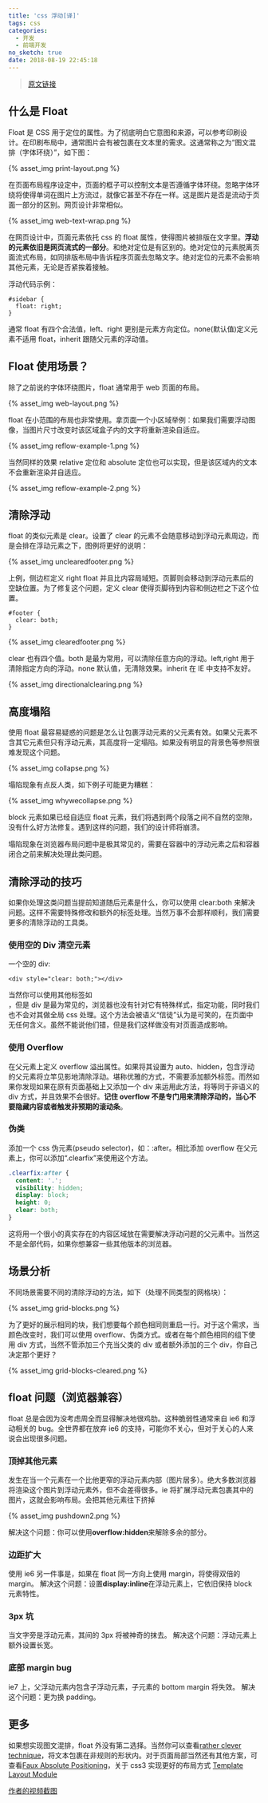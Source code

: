 ```yaml
---
title: 'css 浮动[译]'
tags: css
categories:
  - 开发
  - 前端开发
no_sketch: true
date: 2018-08-19 22:45:18
---
```


> [原文链接](https://css-tricks.com/all-about-floats/)

## 什么是 Float

Float 是 CSS 用于定位的属性。为了彻底明白它意图和来源，可以参考印刷设计。在印刷布局中，通常图片会有被包裹在文本里的需求。这通常称之为“图文混排（字体环绕）”，如下图：

{% asset_img print-layout.png %}

在页面布局程序设定中，页面的框子可以控制文本是否遵循字体环绕。忽略字体环绕将使得单词在图片上方流过，就像它甚至不存在一样。这是图片是否是流动于页面一部分的区别。网页设计非常相似。

{% asset_img web-text-wrap.png %}

在网页设计中，页面元素依托 css 的 float 属性，使得图片被排版在文字里。**浮动的元素依旧是网页流式的一部分**。和绝对定位是有区别的。绝对定位的元素脱离页面流式布局，如同排版布局中告诉程序页面去忽略文字。绝对定位的元素不会影响其他元素，无论是否紧挨着接触。

浮动代码示例：

```
#sidebar {
  float: right;
}
```

通常 float 有四个合法值，left、right 更别是元素方向定位。none(默认值)定义元素不适用 float，inherit 跟随父元素的浮动值。

## Float 使用场景？

除了之前说的字体环绕图片，float 通常用于 web 页面的布局。

{% asset_img web-layout.png %}

float 在小范围的布局也非常使用。拿页面一个小区域举例：如果我们需要浮动图像，当图片尺寸改变时该区域盒子内的文字将重新渲染自适应。

{% asset_img reflow-example-1.png %}

当然同样的效果 relative 定位和 absolute 定位也可以实现，但是该区域内的文本不会重新渲染并自适应。

{% asset_img reflow-example-2.png %}

## 清除浮动

float 的类似元素是 clear。设置了 clear 的元素不会随意移动到浮动元素周边，而是会排在浮动元素之下，图例将更好的说明：

{% asset_img unclearedfooter.png %}

上例，侧边栏定义 right float 并且比内容局域短。页脚则会移动到浮动元素后的空缺位置。为了修复这个问题，定义 clear 使得页脚待到内容和侧边栏之下这个位置。

```
#footer {
  clear: both;
}
```

{% asset_img clearedfooter.png %}

clear 也有四个值。both 是最为常用，可以清除任意方向的浮动。left,right 用于清除指定方向的浮动。none 默认值，无清除效果。inherit 在 IE 中支持不友好。

{% asset_img directionalclearing.png %}

## 高度塌陷

使用 float 最容易疑惑的问题是怎么让包裹浮动元素的父元素有效。如果父元素不含其它元素但只有浮动元素，其高度将一定塌陷。如果没有明显的背景色等参照很难发现这个问题。

{% asset_img collapse.png %}

塌陷现象有点反人类，如下例子可能更为糟糕：

{% asset_img whywecollapse.png %}

block 元素如果已经自适应 float 元素，我们将遇到两个段落之间不自然的空隙，没有什么好方法修复。遇到这样的问题，我们的设计师将崩溃。

塌陷现象在浏览器布局问题中是极其常见的，需要在容器中的浮动元素之后和容器闭合之前来解决处理此类问题。

## 清除浮动的技巧

如果你处理这类问题当提前知道随后元素是什么，你可以使用 clear:both 来解决问题。这样不需要特殊修改和额外的标签处理。当然万事不会那样顺利，我们需要更多的清除浮动的工具类。

### 使用空的 Div 清空元素

一个空的 div:

```
<div style="clear: both;"></div>
```

当然你可以使用其他标签如<br>，但是 div 是最为常见的，浏览器也没有针对它有特殊样式，指定功能，同时我们也不会对其做全局 css 处理。这个方法会被语义“信徒”认为是可笑的，在页面中无任何含义。虽然不能说他们错，但是我们这样做没有对页面造成影响。

### 使用 Overflow

在父元素上定义 overflow 溢出属性。如果将其设置为 auto、hidden，包含浮动的父元素将立竿见影地清除浮动。堪称优雅的方式，不需要添加额外标签。而然如果你发现如果在原有页面基础上又添加一个 div 来运用此方法，将等同于非语义的 div 方式，并且效果不会很好。**记住 overflow 不是专门用来清除浮动的，当心不要隐藏内容或者触发非预期的滚动条**。

### 伪类

添加一个 css 伪元素(pseudo selector)，如：:after。相比添加 overflow 在父元素上，你可以添加“.clearfix”来使用这个方法。

```css
.clearfix:after {
  content: '.';
  visibility: hidden;
  display: block;
  height: 0;
  clear: both;
}
```

这将用一个很小的真实存在的内容区域放在需要解决浮动问题的父元素中。当然这不是全部代码，如果你想兼容一些其他版本的浏览器。

## 场景分析

不同场景需要不同的清除浮动的方法，如下（处理不同类型的网格块）：

{% asset_img grid-blocks.png %}

为了更好的展示相同的块，我们想要每个颜色相同则重启一行。对于这个需求，当颜色改变时，我们可以使用 overflow、伪类方式。或者在每个颜色相同的组下使用 div 方式，当然不管添加三个充当父类的 div 或者额外添加的三个 div，你自己决定那个更好？

{% asset_img grid-blocks-cleared.png %}

## float 问题（浏览器兼容）

float 总是会因为没考虑周全而显得解决地很鸡肋。这种脆弱性通常来自 ie6 和浮动相关的 bug。全世界都在放弃 ie6 的支持，可能你不关心，但对于关心的人来说会出现很多问题。

### 顶掉其他元素

发生在当一个元素在一个比他更窄的浮动元素内部（图片居多）。绝大多数浏览器将渲染这个图片到浮动元素外，但不会差得很多。ie 将扩展浮动元素包裹其中的图片，这就会影响布局。会把其他元素往下挤掉

{% asset_img pushdown2.png %}

解决这个问题：你可以使用**overflow:hidden**来解除多余的部分。

### 边距扩大

使用 ie6 另一件事是，如果在 float 同一方向上使用 margin，将使得双倍的 margin。
解决这个问题：设置**display:inline**在浮动元素上，它依旧保持 block 元素特性。

### 3px 坑

当文字旁是浮动元素，其间的 3px 将被神奇的抹去。
解决这个问题：浮动元素上额外设置长宽。

### 底部 margin bug

ie7 上，父浮动元素内包含子浮动元素，子元素的 bottom margin 将失效。
解决这个问题：更为换 padding。

## 更多

如果想实现图文混排，float 外没有第二选择。当然你可以查看[rather clever technique](http://blog.ideashower.com/post/15139639050/css-text-wrapper)，将文本包裹在非规则的形状内。对于页面局部当然还有其他方案，可查看[Faux Absolute Positioning](https://alistapart.com/article/fauxabsolutepositioning)，关于 css3 实现更好的布局方式
[Template Layout Module](https://www.w3.org/TR/2009/WD-css3-layout-20090402/)

[作者的视频截图](https://css-tricks.com/video-screencasts/42-all-about-floats-screencast/)
